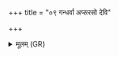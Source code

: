 +++
title = "०९ गन्धर्वा अप्सरसो देवि"

+++
<details><summary>मूलम् (GR)</summary>

गन्धर्वा अप्सरसो देवि  
रुद्रा अङ्गिरसस् त्वा ।  
एते त्वा सर्वे गोप्स्यन्ति +++(Bhatt. gopsanti)+++  
सातिरात्रम् अग्निष्टोमम् अति द्रव ॥ +++(Bhatt. dravaḥ)+++
</details>